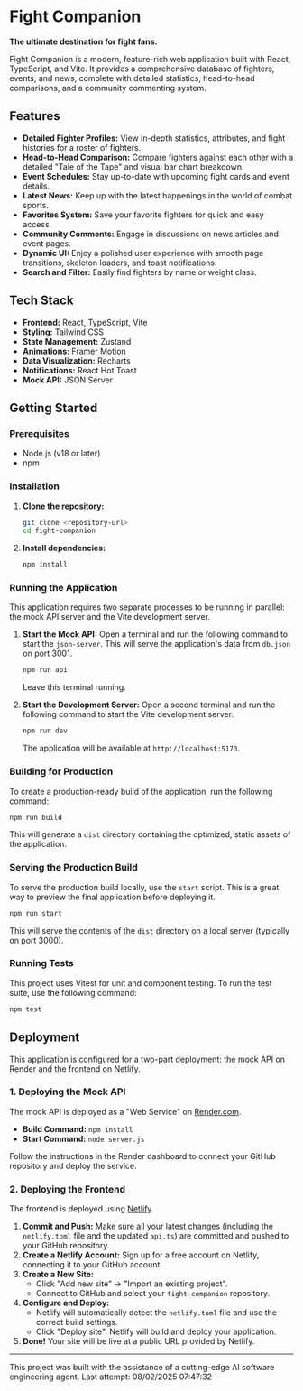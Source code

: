 # Fight Companion

**The ultimate destination for fight fans.**

Fight Companion is a modern, feature-rich web application built with React, TypeScript, and Vite. It provides a comprehensive database of fighters, events, and news, complete with detailed statistics, head-to-head comparisons, and a community commenting system.

## Features

- **Detailed Fighter Profiles:** View in-depth statistics, attributes, and fight histories for a roster of fighters.
- **Head-to-Head Comparison:** Compare fighters against each other with a detailed "Tale of the Tape" and visual bar chart breakdown.
- **Event Schedules:** Stay up-to-date with upcoming fight cards and event details.
- **Latest News:** Keep up with the latest happenings in the world of combat sports.
- **Favorites System:** Save your favorite fighters for quick and easy access.
- **Community Comments:** Engage in discussions on news articles and event pages.
- **Dynamic UI:** Enjoy a polished user experience with smooth page transitions, skeleton loaders, and toast notifications.
- **Search and Filter:** Easily find fighters by name or weight class.

## Tech Stack

- **Frontend:** React, TypeScript, Vite
- **Styling:** Tailwind CSS
- **State Management:** Zustand
- **Animations:** Framer Motion
- **Data Visualization:** Recharts
- **Notifications:** React Hot Toast
- **Mock API:** JSON Server

## Getting Started

### Prerequisites

- Node.js (v18 or later)
- npm

### Installation

1.  **Clone the repository:**
    ```bash
    git clone <repository-url>
    cd fight-companion
    ```

2.  **Install dependencies:**
    ```bash
    npm install
    ```

### Running the Application

This application requires two separate processes to be running in parallel: the mock API server and the Vite development server.

1.  **Start the Mock API:**
    Open a terminal and run the following command to start the `json-server`. This will serve the application's data from `db.json` on port 3001.
    ```bash
    npm run api
    ```
    Leave this terminal running.

2.  **Start the Development Server:**
    Open a second terminal and run the following command to start the Vite development server.
    ```bash
    npm run dev
    ```
    The application will be available at `http://localhost:5173`.

### Building for Production

To create a production-ready build of the application, run the following command:

```bash
npm run build
```

This will generate a `dist` directory containing the optimized, static assets of the application.

### Serving the Production Build

To serve the production build locally, use the `start` script. This is a great way to preview the final application before deploying it.

```bash
npm run start
```

This will serve the contents of the `dist` directory on a local server (typically on port 3000).

### Running Tests

This project uses Vitest for unit and component testing. To run the test suite, use the following command:

```bash
npm test
```

## Deployment

This application is configured for a two-part deployment: the mock API on Render and the frontend on Netlify.

### 1. Deploying the Mock API

The mock API is deployed as a "Web Service" on [Render.com](https://render.com).

-   **Build Command:** `npm install`
-   **Start Command:** `node server.js`

Follow the instructions in the Render dashboard to connect your GitHub repository and deploy the service.

### 2. Deploying the Frontend

The frontend is deployed using [Netlify](https://www.netlify.com/).

1.  **Commit and Push:** Make sure all your latest changes (including the `netlify.toml` file and the updated `api.ts`) are committed and pushed to your GitHub repository.
2.  **Create a Netlify Account:** Sign up for a free account on Netlify, connecting it to your GitHub account.
3.  **Create a New Site:**
    *   Click "Add new site" -> "Import an existing project".
    *   Connect to GitHub and select your `fight-companion` repository.
4.  **Configure and Deploy:**
    *   Netlify will automatically detect the `netlify.toml` file and use the correct build settings.
    *   Click "Deploy site". Netlify will build and deploy your application.
5.  **Done!** Your site will be live at a public URL provided by Netlify.

---

This project was built with the assistance of a cutting-edge AI software engineering agent.
Last attempt: 08/02/2025 07:47:32
